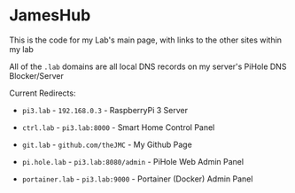 
# JamesHub

This is the code for my Lab's main page, with links to the other sites within my lab

All of the `.lab` domains are all local DNS records on my server's PiHole DNS Blocker/Server

Current Redirects:

- `pi3.lab` - `192.168.0.3` - RaspberryPi 3 Server

- `ctrl.lab` - `pi3.lab:8000` - Smart Home Control Panel

- `git.lab` - `github.com/theJMC` - My Github Page

- `pi.hole.lab` - `pi3.lab:8080/admin` - PiHole Web Admin Panel

- `portainer.lab` - `pi3.lab:9000` - Portainer (Docker) Admin Panel
